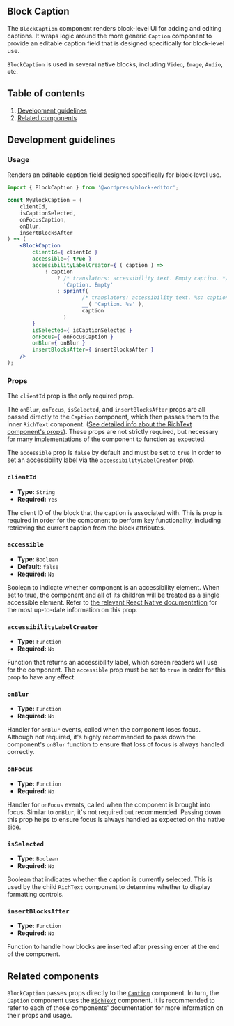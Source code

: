 ## Block Caption

The `BlockCaption` component renders block-level UI for adding and editing captions. It wraps logic around the more generic `Caption` component to provide an editable caption field that is designed specifically for block-level use.

`BlockCaption` is used in several native blocks, including `Video`, `Image`, `Audio`, etc.

## Table of contents

1. [Development guidelines](#development-guidelines)
2. [Related components](#related-components)

## Development guidelines

### Usage

Renders an editable caption field designed specifically for block-level use.

```jsx
import { BlockCaption } from '@wordpress/block-editor';

const MyBlockCaption = (
	clientId,
	isCaptionSelected,
	onFocusCaption,
	onBlur,
	insertBlocksAfter
) => (
	<BlockCaption
		clientId={ clientId }
		accessible={ true }
		accessibilityLabelCreator={ ( caption ) =>
			! caption
				? /* translators: accessibility text. Empty caption. */
				  'Caption. Empty'
				: sprintf(
						/* translators: accessibility text. %s: caption. */
						__( 'Caption. %s' ),
						caption
				  )
		}
		isSelected={ isCaptionSelected }
		onFocus={ onFocusCaption }
		onBlur={ onBlur }
		insertBlocksAfter={ insertBlocksAfter }
	/>
);
```

### Props

The `clientId` prop is the only required prop.

The `onBlur`, `onFocus`, `isSelected`, and `insertBlocksAfter` props are all passed directly to the `Caption` component, which then passes them to the inner `RichText` component. ([See detailed info about the RichText component's props](https://github.com/WordPress/gutenberg/blob/HEAD/packages/block-editor/src/components/rich-text/README.md)). These props are not strictly required, but necessary for many implementations of the component to function as expected.

The `accessible` prop is `false` by default and must be set to `true` in order to set an accessibility label via the `accessibilityLabelCreator` prop.

### `clientId`

-   **Type:** `String`
-   **Required:** `Yes`

The client ID of the block that the caption is associated with. This is prop is required in order for the component to perform key functionality, including retrieving the current caption from the block attributes.

### `accessible`

-   **Type:** `Boolean`
-   **Default:** `false`
-   **Required:** `No`

Boolean to indicate whether component is an accessibility element. When set to true, the component and all of its children will be treated as a single accessible element. Refer to [the relevant React Native documentation](https://reactnative.dev/docs/accessibility#accessible) for the most up-to-date information on this prop.

### `accessibilityLabelCreator`

-   **Type:** `Function`
-   **Required:** `No`

Function that returns an accessibility label, which screen readers will use for the component. The `accessible` prop must be set to `true` in order for this prop to have any effect.

### `onBlur`

-   **Type:** `Function`
-   **Required:** `No`

Handler for `onBlur` events, called when the component loses focus. Although not required, it's highly recommended to pass down the component's `onBlur` function to ensure that loss of focus is always handled correctly.

### `onFocus`

-   **Type:** `Function`
-   **Required:** `No`

Handler for `onFocus` events, called when the component is brought into focus. Similar to `onBlur`, it's not required but recommended. Passing down this prop helps to ensure focus is always handled as expected on the native side.

### `isSelected`

-   **Type:** `Boolean`
-   **Required:** `No`

Boolean that indicates whether the caption is currently selected. This is used by the child `RichText` component to determine whether to display formatting controls.

### `insertBlocksAfter`

-   **Type:** `Function`
-   **Required:** `No`

Function to handle how blocks are inserted after pressing enter at the end of the component.

## Related components

`BlockCaption` passes props directly to the [`Caption`](https://github.com/WordPress/gutenberg/blob/HEAD/packages/block-editor/src/components/caption) component. In turn, the `Caption` component uses the [`RichText`](https://github.com/WordPress/gutenberg/blob/HEAD/packages/block-editor/src/components/rich-text/) component. It is recommended to refer to each of those components' documentation for more information on their props and usage.
